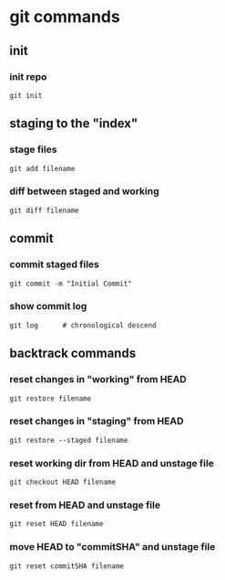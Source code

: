 # git commands

## init
### init repo

	git init


## staging to the "index"
### stage files

	git add filename

### diff between staged and working
	
	git diff filename


## commit
### commit staged files

	git commit -m "Initial Commit"

### show commit log

	git log      # chronological descend


## backtrack commands
### reset changes in "working" from HEAD
	git restore filename

### reset changes in "staging" from HEAD
	git restore --staged filename

### reset working dir from HEAD and unstage file
	git checkout HEAD filename
	
### reset from HEAD and unstage file
	git reset HEAD filename
	
### move HEAD to "commitSHA" and unstage file
	git reset commitSHA filename


